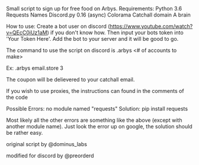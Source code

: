 Small script to sign up for free food on Arbys. Requirements: Python 3.6 Requests Names Discord.py 0.16 (async) Colorama Catchall domain A brain

How to use: Create a bot user on discord (https://www.youtube.com/watch?v=QEcC0jUz1aM) if you don't know how. Then input your bots token into 'Your Token Here'. Add the bot to your server and it will be good to go.

The command to use the script on discord is .arbys <catchall><# of accounts to make>

Ex: .arbys email.store 3

The coupon will be delievered to your catchall email.

If you wish to use proxies, the instructions can found in the comments of the code

Possible Errors: no module named "requests" Solution: pip install requests

Most likely all the other errors are something like the above (except with another module name). Just look the error up on google, the solution should be rather easy.

original script by @dominus_labs

modified for discord by @preorderd
